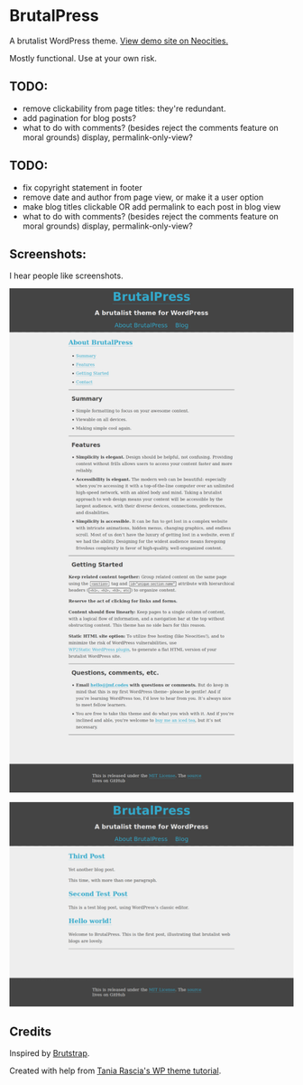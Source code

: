 # BrutalPress

A brutalist WordPress theme. [View demo site on Neocities.](https://brutalpress.neocities.org/)

Mostly functional. Use at your own risk.

## TODO:

- remove clickability from page titles: they're redundant.
- add pagination for blog posts?
- what to do with comments? (besides reject the comments feature on moral grounds) display, permalink-only-view?

## TODO:

- fix copyright statement in footer
- remove date and author from page view, or make it a user option
- make blog titles clickable OR add permalink to each post in blog view
- what to do with comments? (besides reject the comments feature on moral grounds) display, permalink-only-view?

## Screenshots:

I hear people like screenshots.

![Main page screenshot.](/screenshots/brutalpress-main.png)

![Blog page screenshot.](/screenshots/brutalpress-blog.png)

## Credits

Inspired by [Brutstrap](https://emsenn.neocities.org/brutstrap/).

Created with help from [Tania  Rascia's WP theme tutorial](https://www.taniarascia.com/developing-a-wordpress-theme-from-scratch/).
